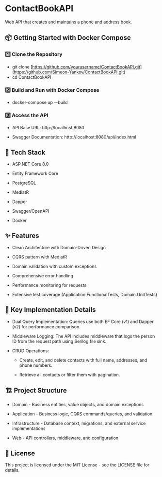 # ContactBookAPI
Web API that creates and maintains a phone and address book.



## 📦 Getting Started with Docker Compose

### 1️⃣ Clone the Repository

* git clone [https://github.com/yourusername/ContactBookAPI.git](https://github.com/Simeon-Yankov/ContactBookAPI.git)
* cd ContactBookAPI

### 2️⃣ Build and Run with Docker Compose

* docker-compose up --build

### 3️⃣ Access the API

* API Base URL: http://localhost:8080

* Swagger Documentation: http://localhost:8080/api/index.html


## 🚀 Tech Stack

* ASP.NET Core 8.0

* Entity Framework Core

* PostgreSQL

* MediatR

* Dapper

* Swagger/OpenAPI

* Docker

  

## ✨ Features

* Clean Architecture with Domain-Driven Design

* CQRS pattern with MediatR

* Domain validation with custom exceptions

* Comprehensive error handling

* Performance monitoring for requests

* Extensive test coverage (Application.FunctionalTests, Domain.UnitTests)



## 🔑 Key Implementation Details

* Dual Query Implementation: Queries use both EF Core (v1) and Dapper (v2) for performance comparison.

* Middleware Logging: The API includes middleware that logs the person ID from the request path using Serilog file sink.

* CRUD Operations:

  - Create, edit, and delete contacts with full name, addresses, and phone numbers.

  - Retrieve all contacts or filter them with pagination.
 
  

## 🏗️ Project Structure

* Domain - Business entities, value objects, and domain exceptions

* Application - Business logic, CQRS commands/queries, and validation

* Infrastructure - Database context, migrations, and external service implementations

* Web - API controllers, middleware, and configuration



## 📜 License

This project is licensed under the MIT License - see the LICENSE file for details.

